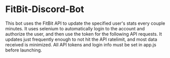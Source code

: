 # FitBit-Discord-Bot
This bot uses the FitBit API to update the specified user's stats every couple minutes. It uses selenium to automatically login to the account and authorize the user, and then use the token for the following API requests. It updates just frequently enough to not hit the API ratelimit, and most data received is minimized. All API tokens and login info must be set in app.js before launching.
